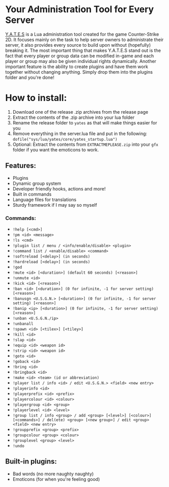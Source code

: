 # Your Administration Tool for Every Server

[Y.A.T.E.S](http://www.thomasyates.nl/docs) is a Lua administration tool created for the game Counter-Strike 2D. It focuses mainly on the task to help server owners to administrate their server, it also provides every source to build upon without (hopefully) breaking it. The most important thing that makes Y.A.T.E.S stand out is the fact that every player or group data can be modified in-game and each player or group may also be given individual rights dynamically. Another important feature is the ability to create plugins and have them work together without changing anything. Simply drop them into the plugins folder and you're done!

# How to install:
1. Download one of the release .zip archives from the release page
2. Extract the contents of the .zip archive into your lua folder
3. Rename the release folder to `yates` as that will make things easier for you
4. Remove everything in the server.lua file and put in the following: `dofile("sys/lua/yates/core/yates_startup.lua")`
5. Optional: Extract the contents from `EXTRACTMEPLEASE.zip` into your `gfx` folder if you want the emoticons to work.

## Features:

- Plugins
- Dynamic group system
- Developer friendly hooks, actions and more!
- Built in commands
- Language files for translations
- Sturdy framework if I may say so myself

### Commands:
- `!help [<cmd>]`
- `!pm <id> <message>`
- `!ls <cmd>`
- `!plugin list / menu / <info/enable/disable> <plugin>`
- `!command list / <enable/disable> <command>`
- `!softreload [<delay>] (in seconds)`
- `!hardreload [<delay>] (in seconds)`
- `!god`
- `!mute <id> [<duration>] (default 60 seconds) [<reason>]`
- `!unmute <id>`
- `!kick <id> [<reason>]`
- `!ban <id> [<duration>] (0 for infinite, -1 for server setting) [<reason>]`
- `!banusgn <U.S.G.N.> [<duration>] (0 for infinite, -1 for server setting) [<reason>]`
- `!banip <ip> [<duration>] (0 for infinite, -1 for server setting) [<reason>]`
- `!unban <U.S.G.N./ip>`
- `!unbanall`
- `!spawn <id> [<tilex>] [<tiley>]`
- `!kill <id>`
- `!slap <id>`
- `!equip <id> <weapon id>`
- `!strip <id> <weapon id>`
- `!goto <id>`
- `!goback <id>`
- `!bring <id>`
- `!bringback <id>`
- `!make <id> <team> (id or abbreviation)`
- `!player list / info <id> / edit <U.S.G.N.> <field> <new entry>`
- `!playerinfo <id>`
- `!playerprefix <id> <prefix>`
- `!playercolour <id> <colour>`
- `!playergroup <id> <group>`
- `!playerlevel <id> <level>`
- `!group list / info <group> / add <group> [<level>] [<colour>] [<commands>] / del(ete) <group> [<new group>] / edit <group> <field> <new entry>`
- `!groupprefix <group> <prefix>`
- `!groupcolour <group> <colour>`
- `!grouplevel <group> <level>`
- `!undo`
  
## Built-in plugins:
- Bad words (no more naughty naughty)
- Emoticons (for when you're feeling good)

